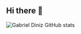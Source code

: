 ## Hi there 👋

![Gabriel Diniz GitHub stats](https://github-readme-stats.vercel.app/api?username=ygabsxw&show_icons=true&theme=transparent)
